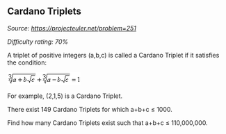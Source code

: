Cardano Triplets
----------------

*Source: https://projecteuler.net/problem=251*


*Difficulty rating: 70%*

A triplet of positive integers (a,b,c) is called a Cardano Triplet if it
satisfies the condition:

![](img/p251_cardano.gif)

For example, (2,1,5) is a Cardano Triplet.

There exist 149 Cardano Triplets for which a+b+c ≤ 1000.

Find how many Cardano Triplets exist such that a+b+c ≤ 110,000,000.
